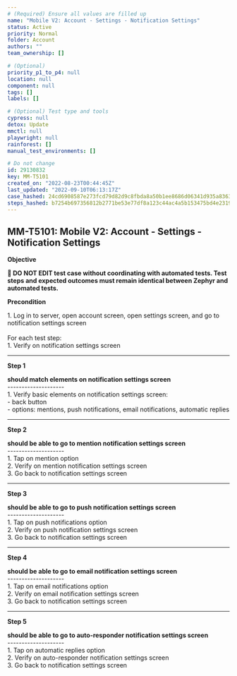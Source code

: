 ```yaml
---
# (Required) Ensure all values are filled up
name: "Mobile V2: Account - Settings - Notification Settings"
status: Active
priority: Normal
folder: Account
authors: ""
team_ownership: []

# (Optional)
priority_p1_to_p4: null
location: null
component: null
tags: []
labels: []

# (Optional) Test type and tools
cypress: null
detox: Update
mmctl: null
playwright: null
rainforest: []
manual_test_environments: []

# Do not change
id: 29130832
key: MM-T5101
created_on: "2022-08-23T00:44:45Z"
last_updated: "2022-09-10T06:13:17Z"
case_hashed: 24cd6908587e273fcd79d82d9c8fbda8a50b1ee8686d06341d935a83638eb035522d3229ac82eae61b5625cbe041fddb
steps_hashed: b7254b697356812b2771be53e77df8a123c44ac4a5b153475bd4e231920f962b82ed429af702ffa1ea229548695c8d6f
---
```


<!-- (Auto-generated) Based on frontmatter's "key" and "name" -->

## MM-T5101: Mobile V2: Account - Settings - Notification Settings

**Objective**

**🛑 DO NOT EDIT test case without coordinating with automated tests. Test steps and expected outcomes must remain identical between Zephyr and automated tests.**

**Precondition**

1\. Log in to server, open account screen, open settings screen, and go to notification settings screen\
\
For each test step:\
1\. Verify on notification settings screen

---

**Step 1**

**should match elements on notification settings screen**\
\--------------------\
1\. Verify basic elements on notification settings screen:\
\- back button\
\- options: mentions, push notifications, email notifications, automatic replies

---

**Step 2**

**should be able to go to mention notification settings screen**\
\--------------------\
1\. Tap on mention option\
2\. Verify on mention notification settings screen\
3\. Go back to notification settings screen

---

**Step 3**

**should be able to go to push notification settings screen**\
\--------------------\
1\. Tap on push notifications option\
2\. Verify on push notification settings screen\
3\. Go back to notification settings screen

---

**Step 4**

**should be able to go to email notification settings screen**\
\--------------------\
1\. Tap on email notifications option\
2\. Verify on email notification settings screen\
3\. Go back to notification settings screen

---

**Step 5**

**should be able to go to auto-responder notification settings screen**\
\--------------------\
1\. Tap on automatic replies option\
2\. Verify on auto-responder notification settings screen\
3\. Go back to notification settings screen
